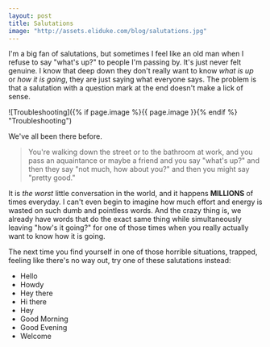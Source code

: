 ```yaml
---
layout: post
title: Salutations
image: "http://assets.eliduke.com/blog/salutations.jpg"
---
```


I'm a big fan of salutations, but sometimes I feel like an old man when I refuse to say "what's up?" to people I'm passing by. It's just never felt genuine. I know that deep down they don't really want to know *what is up* or *how it is going*, they are just saying what everyone says. The problem is that a salutation with a question mark at the end doesn't make a lick of sense.

![Troubleshooting]({% if page.image %}{{ page.image }}{% endif %} "Troubleshooting")

We've all been there before.

> You're walking down the street or to the bathroom at work, and you pass an aquaintance or maybe a friend and you say "what's up?" and then they say "not much, how about you?" and then you might say "pretty good."

It is *the worst* little conversation in the world, and it happens **MILLIONS** of times everyday. I can't even begin to imagine how much effort and energy is wasted on such dumb and pointless words. And the crazy thing is, we already have words that do the exact same thing while simultaneously leaving "how's it going?" for one of those times when you really actually want to know how it is going.

The next time you find yourself in one of those horrible situations, trapped, feeling like there's no way out, try one of these salutations instead:

* Hello
* Howdy
* Hey there
* Hi there
* Hey
* Good Morning
* Good Evening
* Welcome